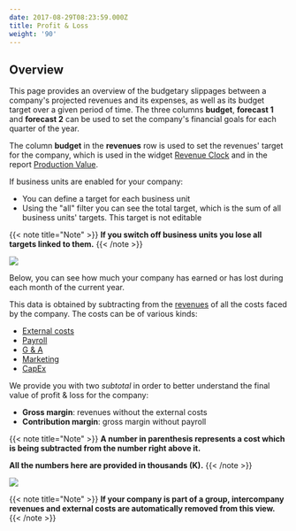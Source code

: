 ```yaml
---
date: 2017-08-29T08:23:59.000Z
title: Profit & Loss
weight: '90'
---
```


## Overview

This page provides an overview of the budgetary slippages between a company's projected revenues and  its expenses, as well as its budget target over a given period of time. The three columns **budget**, **forecast 1** and **forecast 2** can be used to set the company's financial goals for each quarter of the year.

The column **budget** in the **revenues** row is used to set the revenues' target for the company, which is used in the widget [Revenue Clock](/dashboard/index/#revenue-clock) and in the report [Production Value](/reports/index/#production-value).

If business units are enabled for your company:

* You can define a target for each business unit
* Using the "all" filter you can see the total target, which is the sum of all business units' targets. This target is not editable

{{< note title="Note" >}}
**If you switch off business units you lose all targets linked to them.**
{{< /note >}}

![](</uploads/Schermata 2023-06-09 alle 08.28.03.png>)

Below, you can see how much your company has earned or has lost during each month of the current year.

This data is obtained by subtracting from the [revenues](http://support.wethod.com/revenues/index/#) of all the costs faced by the company. The costs can be of various kinds:

* [External costs](http://support.wethod.com/external-costs/index/#)
* [Payroll](http://support.wethod.com/payroll/index/#)
* [G & A](http://support.wethod.com/general-admin/index/#)
* [Marketing](http://support.wethod.com/marketing/index/#)
* [CapEx](http://support.wethod.com/capex/index/)

We provide you with two *subtotal* in order to better understand the final value of profit & loss for the company:

* **Gross margin**: revenues without the external costs
* **Contribution margin**: gross margin without payroll

{{< note title="Note" >}}
**A number in parenthesis represents a cost which is being subtracted from the number right above it.**

**All the numbers here are provided in thousands (K).**
{{< /note >}}

![](</uploads/Schermata 2023-06-09 alle 08.30.56.png>)

{{< note title="Note" >}}
**If your company is part of a group, intercompany revenues and external costs are automatically removed from this view.**
{{< /note >}}
